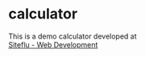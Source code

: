# calculator
This is a demo calculator developed at  
<a href="http://siteflu.com">Siteflu - Web Development</a>
